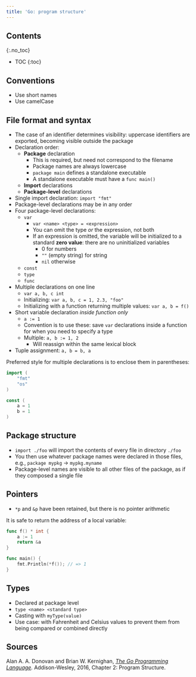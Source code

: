 ```yaml
---
title: 'Go: program structure'
---
```


## Contents
{:.no_toc}

* TOC
{:toc}


## Conventions

* Use short names
* Use camelCase


## File format and syntax

* The case of an identifier determines visibility: uppercase identifiers are exported, becoming visible outside the package
* Declaration order:
    - **Package** declaration
        + This is required, but need not correspond to the filename
        + Package names are always lowercase
        + `package main` defines a standalone executable
        + A standalone executable must have a `func main()`
    - **Import** declarations
    - **Package-level** declarations
* Single import declaration: `import "fmt"`
* Package-level declarations may be in any order
* Four package-level declarations:
    - `var`
        + `var <name> <type> = <expression>`
        + You can omit the type *or* the expression, not both
        + If an expression is omitted, the variable will be initialized to a standard **zero value**: there are no uninitialized variables
            * 0 for numbers
            * `""` (empty string) for string
            * `nil` otherwise
    - `const`
    - `type`
    - `func`
* Multiple declarations on one line
    - `var a, b, c int`
    - Initializing: `var a, b, c = 1, 2.3, "foo"`
    - Initializing with a function returning multiple values: `var a, b = f()`
* Short variable declaration *inside function only*
    - `a := 1`
    - Convention is to use these: save `var` declarations inside a function for when you need to specify a type
    - Multiple: `a, b := 1, 2`
        + Will reassign within the same lexical block
* Tuple assignment: `a, b = b, a`

Preferred style for multiple declarations is to enclose them in parentheses:

```go
import (
    "fmt"
    "os"
)
```

```go
const (
    a = 1
    b = 1
)
```


## Package structure

* `import ./foo` will import the contents of every file in directory `./foo`
* You then use whatever package names were declared in those files, e.g., `package mypkg` → `mypkg.myname`
* Package-level names are visible to all other files of the package, as if they composed a single file


## Pointers

* `*p` and `&p` have been retained, but there is no pointer arithmetic

It is safe to return the address of a local variable:

```go
func f() * int {
    a := 1
    return &a
}

func main() {
    fmt.Println(*f()); // => 1
}
```


## Types

* Declared at package level
* `type <name> <standard type>`
* Casting with `myType(value)`
* Use case: with Fahrenheit and Celsius values to prevent them from being compared or combined directly


## Sources

Alan A. A. Donovan and Brian W. Kernighan, *[The Go Programming Language].*
Addison-Wesley, 2016, Chapter 2: Program Structure.

[The Go Programming Language]: http://www.gopl.io/
